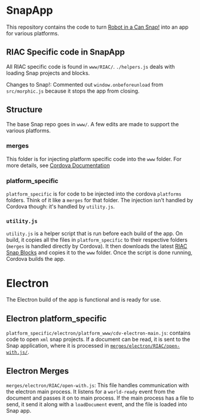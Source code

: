 # SnapApp

This repository contains the code to turn [Robot in a Can Snap!](https://github.com/Robot-In-A-Can/eBrain-Snap/) into an app for various platforms.

## RIAC Specific code in SnapApp

All RIAC specific code is found in `www/RIAC/`. `./helpers.js` deals with loading Snap projects and blocks. 

Changes to Snap!: Commented out `window.onbeforeunload` from `src/morphic.js` because it stops the app from closing.

## Structure

The base Snap repo goes in `www/`. A few edits are made to support the various platforms. 


### merges

This folder is for injecting platform specific code into the `www` folder.
For more details, see [Cordova Documentation](https://cordova.apache.org/docs/en/10.x/guide/cli/#using-merges-to-customize-each-platform)

### platform_specific

`platform_specific` is for code to be injected into the cordova `platforms` folders. Think of it like a `merges` for that folder. The injection isn't handled by Cordova though: it's handled by `utility.js`.

### `utility.js`

`utility.js` is a helper script that is run before each build of the app. On build, it copies all the files in `platform_specific` to their respective folders (`merges` is handled directly by Cordova). It then downloads the latest [RIAC Snap Blocks](https://raw.githubusercontent.com/Robot-In-A-Can/eBrain-Snap/develop/RIAC%20Blocks.xml) and copies it to the `www` folder. Once the script is done running, Cordova builds the app.

# Electron

The Electron build of the app is functional and is ready for use.
## Electron platform_specific

`platform_specific/electron/platform_www/cdv-electron-main.js`: contains code to open `xml` snap projects. If a document can be read, it is sent to the Snap application, where it is processed in [`merges/electron/RIAC/open-with.js/`](#electron-merges).

## Electron Merges

`merges/electron/RIAC/open-with.js`: This file handles communication with the electron main process. It listens for a `world-ready` event from the document and passes it on to main process. If the main process has a file to send, it send it along with a `loadDocument` event, and the file is loaded into Snap app.
